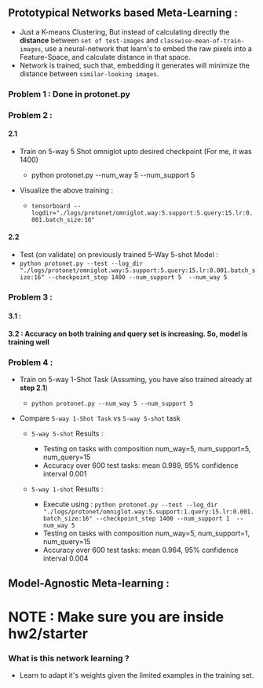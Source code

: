 ## Prototypical Networks based Meta-Learning : 

- Just a K-means Clustering, But instead of calculating directly the **distance** between `set of test-images` and `classwise-mean-of-train-images`,
  use a neural-network that learn's to embed the raw pixels into a Feature-Space, and calculate distance in that space.
- Network is trained, such that, embedding it generates will minimize the distance between `similar-looking images`.

### Problem 1 : Done in protonet.py

### Problem 2 :
#### 2.1
- Train on 5-way 5 Shot omniglot upto desired checkpoint (For me, it was 1400)
  - python protonet.py --num_way 5 --num_support 5

- Visualize the above training : 
  - `tensorboard --logdir="./logs/protonet/omniglot.way:5.support:5.query:15.lr:0.001.batch_size:16"`

#### 2.2 
- Test (on validate) on previously trained 5-Way 5-shot Model : 
 - `python protonet.py --test --log_dir "./logs/protonet/omniglot.way:5.support:5.query:15.lr:0.001.batch_size:16" --checkpoint_step 1400 --num_support 5  --num_way 5`

### Problem 3 :
#### 3.1 :
#### 3.2 : Accuracy on both training and query set is increasing. So, model is training well

### Problem 4 :
- Train on 5-way 1-Shot Task (Assuming, you have also trained already at **step 2.1**)
  - `python protonet.py --num_way 5 --num_support 5`

- Compare `5-way 1-Shot Task` vs `5-way 5-shot` task
  -  `5-way 5-shot` Results :
      - Testing on tasks with composition num_way=5, num_support=5, num_query=15
      - Accuracy over 600 test tasks: mean 0.989, 95% confidence interval 0.001
  
  -  `5-way 1-shot` Results :
      - Execute using : `python protonet.py --test --log_dir "./logs/protonet/omniglot.way:5.support:1.query:15.lr:0.001.batch_size:16" --checkpoint_step 1400 --num_support 1  --num_way 5`
      - Testing on tasks with composition num_way=5, num_support=1, num_query=15
      - Accuracy over 600 test tasks: mean 0.964, 95% confidence interval 0.004



## Model-Agnostic Meta-learning : 

# NOTE : Make sure you are inside hw2/starter

### What is this network learning ? 
- Learn to adapt it's weights given the limited examples in the training set. 



